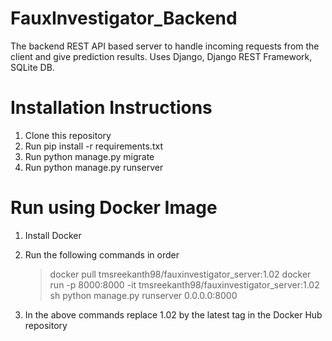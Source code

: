 # FauxInvestigator_Backend
The backend REST API based server to handle incoming requests from the client and give prediction results. Uses Django, Django REST Framework, SQLite DB.

# Installation Instructions

1) Clone this repository
2) Run pip install -r requirements.txt
3) Run python manage.py migrate
4) Run python manage.py runserver


# Run using Docker Image

1) Install Docker
2) Run the following commands in order

      > docker pull tmsreekanth98/fauxinvestigator_server:1.02
      > docker run -p 8000:8000 -it tmsreekanth98/fauxinvestigator_server:1.02 sh
      > python manage.py runserver 0.0.0.0:8000
         
3) In the above commands replace 1.02 by the latest tag in the Docker Hub repository
